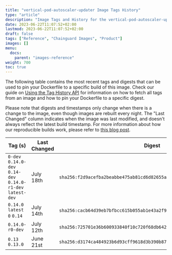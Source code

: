 ```yaml
---
title: "vertical-pod-autoscaler-updater Image Tags History"
type: "article"
description: "Image Tags and History for the vertical-pod-autoscaler-updater Chainguard Image"
date: 2023-06-22T11:07:52+02:00
lastmod: 2023-06-22T11:07:52+02:00
draft: false
tags: ["Reference", "Chainguard Images", "Product"]
images: []
menu:
  docs:
    parent: "images-reference"
weight: 700
toc: true
---
```


The following table contains the most recent tags and digests that can be used to pin your Dockerfile to a specific build of this image. Check our guide on [Using the Tag History API](/chainguard/chainguard-images/using-the-tag-history-api/) for information on how to fetch all tags from an image and how to pin your Dockerfile to a specific digest.

Please note that digests and timestamps only change when there is a change to the image, even though images are rebuilt every night. The "Last Changed" column indicates when the image was last modified, and doesn't always reflect the latest build timestamp. For more information about how our reproducible builds work, please refer to [this blog post](https://www.chainguard.dev/unchained/reproducing-chainguards-reproducible-image-builds).

| Tag (s)                                                       | Last Changed | Digest                                                                    |
|---------------------------------------------------------------|--------------|---------------------------------------------------------------------------|
|  `0-dev` `0.14.0-dev` `0.14-dev` `0.14.0-r1-dev` `latest-dev` | July 18th    | `sha256:f2d9acefba2beabbe475ab81cd6d82655aa75f234a8afbc5a866c4eafbb3c478` |
|  `0.14.0` `latest` `0` `0.14`                                 | July 14th    | `sha256:cacb64d39eb7bfbcc615b055ab1e43a2f9ff26d19c60dac56283968e1d05f65d` |
|  `0.14.0-r0-dev`                                              | July 12th    | `sha256:725701e36b600933840f10c720f68db642591daf139b28379cad5191c5de2fb8` |
|  `0.13` `0.13.0`                                              | June 21st    | `sha256:d3174ca484923b6d93cff9618d3b390b8797e293ef97e24b1b4c3116dadd1a67` |
